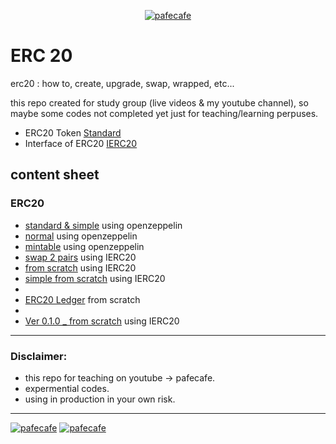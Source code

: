 <p align="center"> 
<a href="https://youtube.com/pafecafe" target="blank"><img src="https://img.shields.io/badge/youtube-watch-red/follow/cafe_pafe?logo=youtube&style=plastic&logoColor=red&labelColor=334455" alt="pafecafe" /></a> 
</p>

# ERC 20
erc20 : how to, create, upgrade, swap, wrapped, etc...

this repo created for study group (live videos & my youtube channel), so maybe some codes not completed yet just for teaching/learning perpuses.

- ERC20 Token [Standard](https://eips.ethereum.org/EIPS/eip-20)
- Interface of ERC20 [IERC20](https://github.com/mosi-sol/erc20/blob/main/IERC20.sol)

##

## content sheet
### ERC20
- [standard & simple](https://github.com/mosi-sol/erc20/blob/main/erc20%20standard%20token/1-erc20-normal.sol) using openzeppelin 
- [normal](https://github.com/mosi-sol/erc20/blob/main/erc20%20standard%20token/2-erc20-normal.sol) using openzeppelin 
- [mintable](https://github.com/mosi-sol/erc20/blob/main/mintable%20token/erc20.sol) using openzeppelin 
- [swap 2 pairs](https://github.com/mosi-sol/erc20/blob/main/tokenSwap/Swap2Pairs.sol) using IERC20 
- [from scratch](https://github.com/mosi-sol/erc20/tree/main/from%20scratch) using IERC20 
- [simple from scratch](https://github.com/mosi-sol/erc20/tree/main/easy%20erc20) using IERC20 
- 
- [ERC20 Ledger](https://github.com/mosi-sol/erc20/tree/main/Ledger%20ERC20%20Ver1) from scratch
- 
- [Ver 0.1.0 _ from scratch](https://github.com/mosi-sol/erc20/tree/main/ERC20-finalize) using IERC20  

---

### Disclaimer:
- this repo for teaching on youtube -> pafecafe.
- expermential codes.
- using in production in your own risk.

---
<div>
<span align="left"> 
<a href="https://img.shields.io/github/license/mosi-sol/erc20" target="blank">
  <img src="https://img.shields.io/github/license/mosi-sol/erc20" alt="pafecafe" /></a> 
</span>
<span align="center"> 
<a href="https://img.shields.io/twitter/url?url=https%3A%2F%2Fgithub.com%2Fmosi-sol%2Ferc20" target="blank"><img src="https://img.shields.io/twitter/url?url=https%3A%2F%2Fgithub.com%2Fmosi-sol%2Ferc20" alt="pafecafe" /></a> 
</span>
</div>
